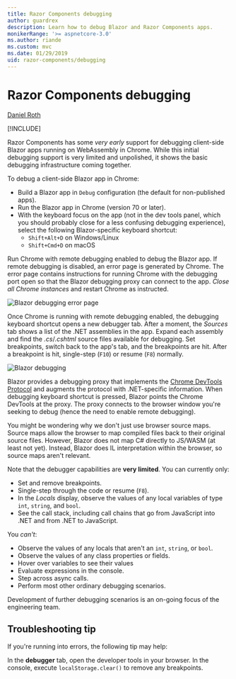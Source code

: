 ```yaml
---
title: Razor Components debugging
author: guardrex
description: Learn how to debug Blazor and Razor Components apps.
monikerRange: '>= aspnetcore-3.0'
ms.author: riande
ms.custom: mvc
ms.date: 01/29/2019
uid: razor-components/debugging
---
```

# Razor Components debugging

[Daniel Roth](https://github.com/danroth27)

[!INCLUDE[](~/includes/razor-components-preview-notice.md)]

Razor Components has some *very early* support for debugging client-side Blazor apps running on WebAssembly in Chrome. While this initial debugging support is very limited and unpolished, it shows the basic debugging infrastructure coming together.

To debug a client-side Blazor app in Chrome:

* Build a Blazor app in `Debug` configuration (the default for non-published apps).
* Run the Blazor app in Chrome (version 70 or later).
* With the keyboard focus on the app (not in the dev tools panel, which you should probably close for a less confusing debugging experience), select the following Blazor-specific keyboard shortcut:
  * `Shift+Alt+D` on Windows/Linux
  * `Shift+Cmd+D` on macOS

Run Chrome with remote debugging enabled to debug the Blazor app. If remote debugging is disabled, an error page is generated by Chrome. The error page contains instructions for running Chrome with the debugging port open so that the Blazor debugging proxy can connect to the app. *Close all Chrome instances* and restart Chrome as instructed.

![Blazor debugging error page](https://user-images.githubusercontent.com/1874516/43123091-01ec0796-8ed8-11e8-844c-23b4e6e9d069.png)

Once Chrome is running with remote debugging enabled, the debugging keyboard shortcut opens a new debugger tab. After a moment, the *Sources* tab shows a list of the .NET assemblies in the app. Expand each assembly and find the *.cs*/*.cshtml* source files available for debugging. Set breakpoints, switch back to the app's tab, and the breakpoints are hit. After a breakpoint is hit, single-step (`F10`) or resume (`F8`) normally.

![Blazor debugging](https://user-images.githubusercontent.com/1874516/43123060-efb0b3b0-8ed7-11e8-9ea5-97aa34247a0b.png)

Blazor provides a debugging proxy that implements the [Chrome DevTools Protocol](https://chromedevtools.github.io/devtools-protocol/) and augments the protocol with .NET-specific information. When debugging keyboard shortcut is pressed, Blazor points the Chrome DevTools at the proxy. The proxy connects to the browser window you're seeking to debug (hence the need to enable remote debugging).

You might be wondering why we don't just use browser source maps. Source maps allow the browser to map compiled files back to their original source files. However, Blazor does not map C# directly to JS/WASM (at least not yet). Instead, Blazor does IL interpretation within the browser, so source maps aren't relevant.

Note that the debugger capabilities are **very limited**. You can currently only:

* Set and remove breakpoints.
* Single-step through the code or resume (`F8`).
* In the *Locals* display, observe the values of any local variables of type `int`, `string`, and `bool`.
* See the call stack, including call chains that go from JavaScript into .NET and from .NET to JavaScript.

You *can't*:

* Observe the values of any locals that aren't an `int`, `string`, or `bool`.
* Observe the values of any class properties or fields.
* Hover over variables to see their values
* Evaluate expressions in the console.
* Step across async calls.
* Perform most other ordinary debugging scenarios.

Development of further debugging scenarios is an on-going focus of the engineering team.

## Troubleshooting tip

If you're running into errors, the following tip may help:

In the **debugger** tab, open the developer tools in your browser. In the console, execute `localStorage.clear()` to remove any breakpoints.
